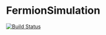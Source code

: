 # FermionSimulation

[![Build Status](https://github.com/nzy1997/FermionSimulation.jl/actions/workflows/CI.yml/badge.svg?branch=main)](https://github.com/nzy1997/FermionSimulation.jl/actions/workflows/CI.yml?query=branch%3Amain)
